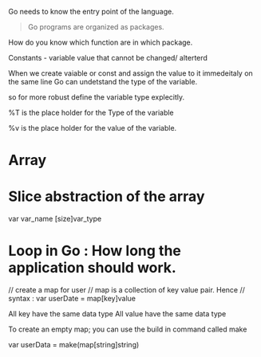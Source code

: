 Go needs to know the entry point of the language. 


> Go programs are organized as packages.

How do you know which function are in which package. 


Constants - variable value that cannot be changed/ alterterd

When we create vaiable or const and assign the value to it immedeitaly on the same line Go can undetstand the type of the variable. 

so for more robust 
define the variable type explecitly. 


%T is the place holder for the Type of the variable

%v is the place holder for the value of the variable. 

# Array
# Slice abstraction of the array
var var_name [size]var_type

# Loop in Go : How long the application should work. 

// create a map for user 
	// map is a collection of key value pair. Hence 
	// syntax :  var userDate = map[key]value

All key have the same data type
All value have the same data type

To create an empty map; you can use the build in command called make

var userData = make(map[string]string)